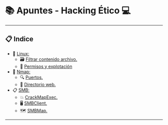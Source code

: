 # 📚 Apuntes - Hacking Ético 💻
***
## 📋 Indice 
- 📜 [Linux:](https://github.com/w0lfst/Apuntes/tree/main/Linux)
    - 🗃️ [Filtrar contenido archivo.](https://github.com/w0lfst/Apuntes-Hacking-Etico/blob/main/Linux/Filtrar%20contenido%20archivo.md)
    - 🔐 [Permisos y explotación](https://github.com/w0lfst/Apuntes-Hacking-Etico/blob/main/Linux/Permisos.md#lectura-de-permisos)
- 👀 [Nmap:](https://github.com/w0lfst/Apuntes/tree/main/nmap)
    - 🔍 [Puertos.](https://github.com/w0lfst/Apuntes/blob/main/nmap/Escaneo%20de%20puertos.md#escanear-puertos)
    - 📂 [Directorio web.](https://github.com/w0lfst/Apuntes/blob/main/nmap/Escaneo%20directorio%20web.md#directorio-web)
- 📋 [SMB:](https://github.com/w0lfst/Apuntes/tree/main/Samba)
    - 💥 [CrackMapExec.](https://github.com/w0lfst/Apuntes/blob/main/Samba/CrackMapExec.md#crackmapexec-o-cme-)
    - 🖥️ [SMBClient.](https://github.com/w0lfst/Apuntes/blob/main/Samba/SMBClient.md#smbclient)
    - 🗺️ [SMBMap.](https://github.com/w0lfst/Apuntes/blob/main/Samba/SMBMap.md#smbmap)
***
